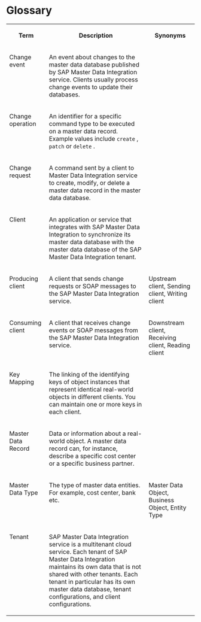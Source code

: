 <!-- loioac332c2014e0441aa9ffc38e36c4f60a -->

# Glossary


<table>
<tr>
<th valign="top">

Term

</th>
<th valign="top">

Description

</th>
<th valign="top">

Synonyms

</th>
</tr>
<tr>
<td valign="top">

Change event

</td>
<td valign="top">

An event about changes to the master data database published by SAP Master Data Integration service. Clients usually process change events to update their databases.

</td>
<td valign="top">

 

</td>
</tr>
<tr>
<td valign="top">

Change operation

</td>
<td valign="top">

An identifier for a specific command type to be executed on a master data record. Example values include `create` , `patch` or `delete` .

</td>
<td valign="top">

 

</td>
</tr>
<tr>
<td valign="top">

Change request

</td>
<td valign="top">

A command sent by a client to Master Data Integration service to create, modify, or delete a master data record in the master data database.

</td>
<td valign="top">

 

</td>
</tr>
<tr>
<td valign="top">

Client

</td>
<td valign="top">

An application or service that integrates with SAP Master Data Integration to synchronize its master data database with the master data database of the SAP Master Data Integration tenant.

</td>
<td valign="top">

 

</td>
</tr>
<tr>
<td valign="top">

Producing client

</td>
<td valign="top">

A client that sends change requests or SOAP messages to the SAP Master Data Integration service.

</td>
<td valign="top">

Upstream client, Sending client, Writing client

</td>
</tr>
<tr>
<td valign="top">

Consuming client

</td>
<td valign="top">

A client that receives change events or SOAP messages from the SAP Master Data Integration service.

</td>
<td valign="top">

Downstream client, Receiving client, Reading client

</td>
</tr>
<tr>
<td valign="top">

Key Mapping

</td>
<td valign="top">

The linking of the identifying keys of object instances that represent identical real-world objects in different clients. You can maintain one or more keys in each client.

</td>
<td valign="top">

 

</td>
</tr>
<tr>
<td valign="top">

Master Data Record

</td>
<td valign="top">

Data or information about a real-world object. A master data record can, for instance, describe a specific cost center or a specific business partner.

</td>
<td valign="top">

 

</td>
</tr>
<tr>
<td valign="top">

Master Data Type

</td>
<td valign="top">

The type of master data entities. For example, cost center, bank etc.

</td>
<td valign="top">

Master Data Object, Business Object, Entity Type

</td>
</tr>
<tr>
<td valign="top">

Tenant

</td>
<td valign="top">

SAP Master Data Integration service is a multitenant cloud service. Each tenant of SAP Master Data Integration maintains its own data that is not shared with other tenants. Each tenant in particular has its own master data database, tenant configurations, and client configurations.

</td>
<td valign="top">

 

</td>
</tr>
</table>

